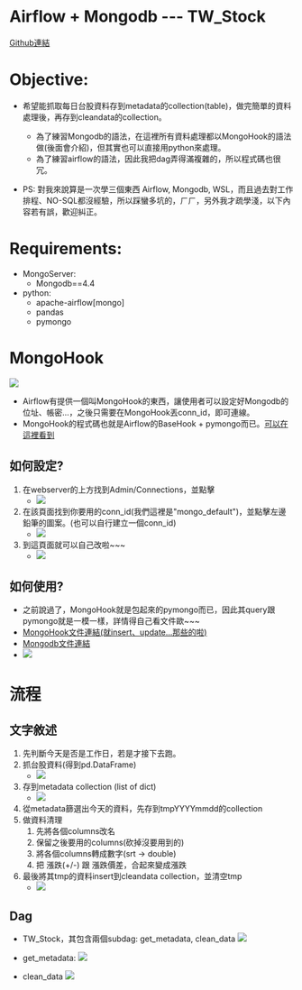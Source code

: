# Airflow + Mongodb --- TW_Stock

[Github連結]()

# Objective:
- 希望能抓取每日台股資料存到metadata的collection(table)，做完簡單的資料處理後，再存到cleandata的collection。
    - 為了練習Mongodb的語法，在這裡所有資料處理都以MongoHook的語法做(後面會介紹)，但其實也可以直接用python來處理。
    - 為了練習airflow的語法，因此我把dag弄得滿複雜的，所以程式碼也很冗。

- PS: 對我來說算是一次學三個東西 Airflow, Mongodb, WSL，而且過去對工作排程、NO-SQL都沒經驗，所以踩蠻多坑的，ㄏㄏ，另外我才疏學淺，以下內容若有誤，歡迎糾正。


# Requirements:
- MongoServer:
    - Mongodb==4.4
- python:
    - apache-airflow[mongo]
    - pandas
    - pymongo


# MongoHook
![](https://i.imgur.com/mcBmv3B.png)
- Airflow有提供一個叫MongoHook的東西，讓使用者可以設定好Mongodb的位址、帳密...，之後只需要在MongoHook丟conn_id，即可連線。
- MongoHook的程式碼也就是Airflow的BaseHook + pymongo而已。[可以在這裡看到](https://airflow.apache.org/docs/stable/_modules/airflow/contrib/hooks/mongo_hook.html)

## 如何設定?
1. 在webserver的上方找到Admin/Connections，並點擊
    - ![](https://i.imgur.com/8L8kXjo.png)
2. 在該頁面找到你要用的conn_id(我們這裡是"mongo_default")，並點擊左邊鉛筆的圖案。(也可以自行建立一個conn_id)
    - ![](https://i.imgur.com/tPR2t6e.png)
3. 到這頁面就可以自己改啦~~~
    - ![](https://i.imgur.com/tjVwr7A.png)

## 如何使用?
- 之前說過了，MongoHook就是包起來的pymongo而已，因此其query跟pymongo就是一模一樣，詳情得自己看文件歐~~~
- [MongoHook文件連結(就insert、update...那些的啦)](https://airflow.apache.org/docs/stable/_modules/airflow/contrib/hooks/mongo_hook.html)
- [Mongodb文件連結](https://docs.mongodb.com/manual/)
- ![](https://i.imgur.com/8MkYuni.png)


# 流程

## 文字敘述
1. 先判斷今天是否是工作日，若是才接下去跑。
1. 抓台股資料(得到pd.DataFrame)
    - ![](https://i.imgur.com/ZujLHgi.png)
2. 存到metadata collection (list of dict)
    - ![](https://i.imgur.com/vEEszyD.png)
3. 從metadata篩選出今天的資料，先存到tmpYYYYmmdd的collection
4. 做資料清理
    1. 先將各個columns改名
    2. 保留之後要用的columns(砍掉沒要用到的)
    3. 將各個columns轉成數字(srt -> double)
    4. 把 漲跌(+/-) 跟 漲跌價差，合起來變成漲跌
5. 最後將其tmp的資料insert到cleandata collection，並清空tmp
    - ![](https://i.imgur.com/7E31O4j.png)


## Dag
- TW_Stock，其包含兩個subdag: get_metadata, clean_data
![](https://i.imgur.com/KIaePQs.png)

- get_metadata:
![](https://i.imgur.com/gUebZuC.png)

- clean_data
![](https://i.imgur.com/pl8mu3Q.png)

